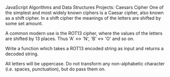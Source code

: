 JavaScript Algorithms and Data Structures Projects: Caesars Cipher
One of the simplest and most widely known ciphers is a Caesar cipher, also known as a shift cipher. 
In a shift cipher the meanings of the letters are shifted by some set amount.

A common modern use is the ROT13 cipher, where the values of the letters are shifted by 13 places.
Thus 'A' ↔ 'N', 'B' ↔ 'O' and so on.

Write a function which takes a ROT13 encoded string as input and returns a decoded string.

All letters will be uppercase. Do not transform any non-alphabetic character (i.e. spaces, punctuation), 
but do pass them on.

